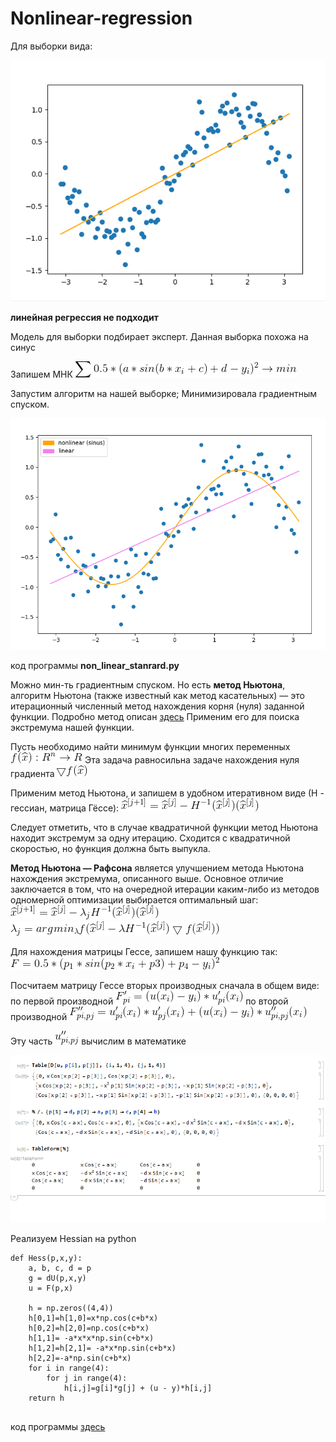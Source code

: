 # Nonlinear-regression

Для выборки вида:

![](https://raw.githubusercontent.com/okiochan/Nonlinear-regression/master/img/1.png)

**линейная регрессия не подходит**

Модель для выборки подбирает эксперт. Данная выборка похожа на синус

Запишем МНК
![](https://raw.githubusercontent.com/okiochan/Nonlinear-regression/master/formula/mnk.gif)

Запустим алгоритм на нашей выборке; Минимизировала градиентным спуском.

![](https://raw.githubusercontent.com/okiochan/Nonlinear-regression/master/img/2.png)

код программы **non_linear_stanrard.py**


Можно мин-ть градиентным спуском. Но есть **метод Ньютона**, алгоритм Ньютона (также известный как метод касательных) — это итерационный численный метод нахождения корня (нуля) заданной функции. 
Подробно метод описан [здесь]( https://ru.wikipedia.org/wiki/%D0%9C%D0%B5%D1%82%D0%BE%D0%B4_%D0%9D%D1%8C%D1%8E%D1%82%D0%BE%D0%BD%D0%B0)
Применим его для поиска экстремума нашей функции. 

Пусть необходимо найти минимум функции многих переменных
![](https://raw.githubusercontent.com/okiochan/Nonlinear-regression/master/formula/n1.gif)
Эта задача равносильна задаче нахождения нуля градиента 
![](https://raw.githubusercontent.com/okiochan/Nonlinear-regression/master/formula/n2.gif)

Применим метод Ньютона, и запишем в удобном итеративном виде (Н - гессиан, матрица Гёссе):
![](https://raw.githubusercontent.com/okiochan/Nonlinear-regression/master/formula/n3.gif)

Следует отметить, что в случае квадратичной функции метод Ньютона находит экстремум за одну итерацию.
Сходится с квадратичной скоростью, но функция должна быть выпукла.

**Метод Ньютона — Рафсона** является улучшением метода Ньютона нахождения экстремума, описанного выше. Основное отличие заключается в том, что на очередной итерации каким-либо из методов одномерной оптимизации выбирается оптимальный шаг:
![](https://raw.githubusercontent.com/okiochan/Nonlinear-regression/master/formula/n4.gif)
![](https://raw.githubusercontent.com/okiochan/Nonlinear-regression/master/formula/n5.gif)

Для нахождения матрицы Гессе, запишем нашу функцию так:
![](https://raw.githubusercontent.com/okiochan/Nonlinear-regression/master/formula/h1.gif)

Посчитаем матрицу Гессе вторых производных сначала в общем виде:
по первой производной
![](https://raw.githubusercontent.com/okiochan/Nonlinear-regression/master/formula/h2.gif)
по второй производной
![](https://raw.githubusercontent.com/okiochan/Nonlinear-regression/master/formula/h3.gif)

Эту часть ![](https://raw.githubusercontent.com/okiochan/Nonlinear-regression/master/formula/h4.gif) вычислим в математике

![](https://raw.githubusercontent.com/okiochan/Nonlinear-regression/master/formula/h5.png)

Реализуем Hessian на python

```
def Hess(p,x,y):
    a, b, c, d = p
    g = dU(p,x,y)
    u = F(p,x)
 
    h = np.zeros((4,4))
    h[0,1]=h[1,0]=x*np.cos(c+b*x)
    h[0,2]=h[2,0]=np.cos(c+b*x)
    h[1,1]= -a*x*x*np.sin(c+b*x)
    h[1,2]=h[2,1]= -a*x*np.sin(c+b*x)
    h[2,2]=-a*np.sin(c+b*x)
    for i in range(4):
        for j in range(4):
            h[i,j]=g[i]*g[j] + (u - y)*h[i,j]
    return h
    
```

код программы [здесь]( https://github.com/okiochan/Nonlinear-regression/blob/master/non_linear_hessian.py)
